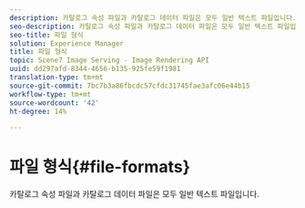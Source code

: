```yaml
---
description: 카탈로그 속성 파일과 카탈로그 데이터 파일은 모두 일반 텍스트 파일입니다.
seo-description: 카탈로그 속성 파일과 카탈로그 데이터 파일은 모두 일반 텍스트 파일입니다.
seo-title: 파일 형식
solution: Experience Manager
title: 파일 형식
topic: Scene7 Image Serving - Image Rendering API
uuid: dd297afd-8344-4656-b135-925fe59f1981
translation-type: tm+mt
source-git-commit: 7bc7b3a86fbcdc57cfdc31745fae3afc06e44b15
workflow-type: tm+mt
source-wordcount: '42'
ht-degree: 14%

---
```



# 파일 형식{#file-formats}

카탈로그 속성 파일과 카탈로그 데이터 파일은 모두 일반 텍스트 파일입니다.

